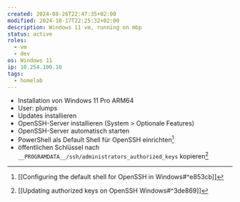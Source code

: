 ```yaml
---
created: 2024-08-26T22:47:35+02:00
modified: 2024-10-17T22:25:32+02:00
description: Windows 11 vm, running on mbp
status: active
roles:
  - vm
  - dev
os: Windows 11
ip: 10.254.100.10
tags:
  - homelab
---
```


- Installation von Windows 11 Pro ARM64
- User: plumps
- Updates installieren
- OpenSSH-Server installieren (System > Optionale Features)
- OpenSSH-Server automatisch starten
- PowerShell als Default Shell für OpenSSH einrichten[^2]
- öffentlichen Schlüssel nach `__PROGRAMDATA__/ssh/administrators_authorized_keys` kopieren[^1]

[^1]: [[Updating authorized keys on OpenSSH Windows#^3de869]]
[^2]: [[Configuring the default shell for OpenSSH in Windows#^e853cb]]